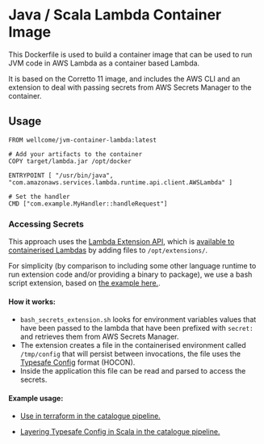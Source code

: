 # Java / Scala Lambda Container Image

This Dockerfile is used to build a container image that can be used to run JVM 
code in AWS Lambda as a container based Lambda.

It is based on the Corretto 11 image, and includes the AWS CLI and an extension 
to deal with passing secrets from AWS Secrets Manager to the container.

## Usage

```Dockefile
FROM wellcome/jvm-container-lambda:latest

# Add your artifacts to the container
COPY target/lambda.jar /opt/docker

ENTRYPOINT [ "/usr/bin/java", "com.amazonaws.services.lambda.runtime.api.client.AWSLambda" ]

# Set the handler
CMD ["com.example.MyHandler::handleRequest"]
```

### Accessing Secrets

This approach uses the [Lambda Extension API](https://docs.aws.amazon.com/lambda/latest/dg/runtimes-extensions-api.html), which is [available to containerised Lambdas](https://aws.amazon.com/blogs/compute/working-with-lambda-layers-and-extensions-in-container-images/) by adding files to `/opt/extensions/`.

For simplicity (by comparison to including some other language runtime to run extension code and/or providing a binary to package), we use a bash script extension, based on [the example here.](https://github.com/aws-samples/aws-lambda-extensions/tree/main/bash-example-wrapper).

#### How it works:

- `bash_secrets_extension.sh` looks for environment variables values that have been passed to the lambda that have been prefixed with `secret:` and retrieves them from AWS Secrets Manager.
- The extension creates a file in the containerised environment called `/tmp/config` that will persist between invocations, the file uses the [Typesafe Config](https://lightbend.github.io/config/) format (HOCON).
- Inside the application this file can be read and parsed to access the secrets.

#### Example usage:

- [Use in terraform in the catalogue pipeline.](https://github.com/wellcomecollection/catalogue-pipeline/tree/6f6e8426af58e5b617d08d4cf2c810bf61ebce3e/pipeline/terraform/modules/pipeline_lambda )

- [Layering Typesafe Config in Scala in the catalogue pipeline.](https://github.com/wellcomecollection/catalogue-pipeline/blob/main/common/lambda/src/6f6e8426af58e5b617d08d4cf2c810bf61ebce3e/scala/weco/lambda/LambdaConfiguration.scala#L21)